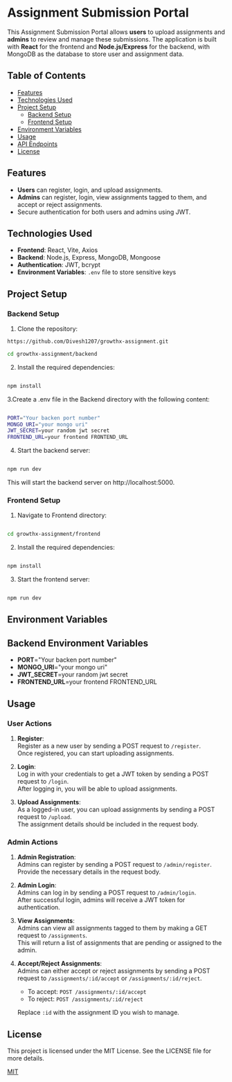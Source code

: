 # Assignment Submission Portal

This Assignment Submission Portal allows **users** to upload assignments and **admins** to review and manage these submissions. The application is built with **React** for the frontend and **Node.js/Express** for the backend, with MongoDB as the database to store user and assignment data.

## Table of Contents
- [Features](#features)
- [Technologies Used](#technologies-used)
- [Project Setup](#project-setup)
  - [Backend Setup](#backend-setup)
  - [Frontend Setup](#frontend-setup)
- [Environment Variables](#environment-variables)
- [Usage](#usage)
- [API Endpoints](#api-endpoints)
- [License](#license)

## Features
- **Users** can register, login, and upload assignments.
- **Admins** can register, login, view assignments tagged to them, and accept or reject assignments.
- Secure authentication for both users and admins using JWT.

## Technologies Used
- **Frontend**: React, Vite, Axios
- **Backend**: Node.js, Express, MongoDB, Mongoose
- **Authentication**: JWT, bcrypt
- **Environment Variables**: `.env` file to store sensitive keys


## Project Setup

### Backend Setup
1. Clone the repository:
```bash
https://github.com/Divesh1207/growthx-assignment.git

cd growthx-assignment/backend
```


 
2.  Install the required dependencies:

```bash

npm install
```

3.Create a .env file in the Backend directory with the following content:

```bash

PORT="Your backen port number"
MONGO_URI="your mongo uri"
JWT_SECRET=your random jwt secret
FRONTEND_URL=your frontend FRONTEND_URL


```

4. Start the backend server:

```bash

npm run dev


```
This will start the backend server on http://localhost:5000.

### Frontend Setup

1. Navigate to  Frontend directory:

```bash

cd growthx-assignment/frontend


```


 
2.  Install the required dependencies:

```bash

npm install
```



3. Start the frontend server:

```bash

npm run dev

```
## Environment Variables

## Backend Environment Variables

- **PORT**="Your backen port number"
- **MONGO_URI**="your mongo uri"
- **JWT_SECRET**=your random jwt secret
- **FRONTEND_URL**=your frontend FRONTEND_URL
 
## Usage

### User Actions

1. **Register**:  
   Register as a new user by sending a POST request to `/register`.  
   Once registered, you can start uploading assignments.

2. **Login**:  
   Log in with your credentials to get a JWT token by sending a POST request to `/login`.  
   After logging in, you will be able to upload assignments.

3. **Upload Assignments**:  
   As a logged-in user, you can upload assignments by sending a POST request to `/upload`.  
   The assignment details should be included in the request body.

### Admin Actions

1. **Admin Registration**:  
   Admins can register by sending a POST request to `/admin/register`.  
   Provide the necessary details in the request body.

2. **Admin Login**:  
   Admins can log in by sending a POST request to `/admin/login`.  
   After successful login, admins will receive a JWT token for authentication.

3. **View Assignments**:  
   Admins can view all assignments tagged to them by making a GET request to `/assignments`.  
   This will return a list of assignments that are pending or assigned to the admin.

4. **Accept/Reject Assignments**:  
   Admins can either accept or reject assignments by sending a POST request to `/assignments/:id/accept` or `/assignments/:id/reject`.  
   - To accept: `POST /assignments/:id/accept`
   - To reject: `POST /assignments/:id/reject`

   Replace `:id` with the assignment ID you wish to manage.


 
## License

This project is licensed under the MIT License. See the LICENSE file for more details.

[MIT](https://choosealicense.com/licenses/mit/)

